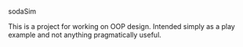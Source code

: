 sodaSim

This is a project for working on OOP design. Intended simply as a play example and not anything pragmatically useful.

